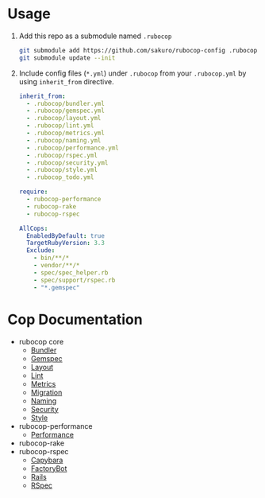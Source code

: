 # Usage

1. Add this repo as a submodule named `.rubocop`
    ```sh
    git submodule add https://github.com/sakuro/rubocop-config .rubocop
    git submodule update --init
    ```
2. Include config files (`*.yml`) under `.rubocop` from your `.rubocop.yml` by using `inherit_from` directive.
    ```yaml
    inherit_from:
      - .rubocop/bundler.yml
      - .rubocop/gemspec.yml
      - .rubocop/layout.yml
      - .rubocop/lint.yml
      - .rubocop/metrics.yml
      - .rubocop/naming.yml
      - .rubocop/performance.yml
      - .rubocop/rspec.yml
      - .rubocop/security.yml
      - .rubocop/style.yml
      - .rubocop_todo.yml

    require:
      - rubocop-performance
      - rubocop-rake
      - rubocop-rspec

    AllCops:
      EnabledByDefault: true
      TargetRubyVersion: 3.3
      Exclude:
        - bin/**/*
        - vendor/**/*
        - spec/spec_helper.rb
        - spec/support/rspec.rb
        - "*.gemspec"
    ```


# Cop Documentation

* rubocop core
  * [Bundler](https://docs.rubocop.org/rubocop/cops_bundler.html)
  * [Gemspec](https://docs.rubocop.org/rubocop/cops_gemspec.html)
  * [Layout](https://docs.rubocop.org/rubocop/cops_layout.html)
  * [Lint](https://docs.rubocop.org/rubocop/cops_lint.html)
  * [Metrics](https://docs.rubocop.org/rubocop/cops_metrics.html)
  * [Migration](https://docs.rubocop.org/rubocop/cops_migration.html)
  * [Naming](https://docs.rubocop.org/rubocop/cops_naming.html)
  * [Security](https://docs.rubocop.org/rubocop/cops_security.html)
  * [Style](https://docs.rubocop.org/rubocop/cops_style.html)
* rubocop-performance
  * [Performance](https://docs.rubocop.org/rubocop-performance/cops_performance.html)
* rubocop-rake
* rubocop-rspec
  * [Capybara](https://docs.rubocop.org/rubocop-rspec/cops_rspec_capybara.html)
  * [FactoryBot](https://docs.rubocop.org/rubocop-rspec/cops_rspec_factorybot.html)
  * [Rails](https://docs.rubocop.org/rubocop-rspec/cops_rspec_rails.html)
  * [RSpec](https://docs.rubocop.org/rubocop-rspec/cops_rspec.html)
